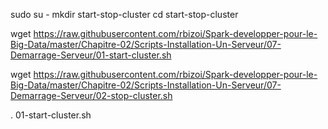 

sudo su -
mkdir start-stop-cluster
cd start-stop-cluster

wget https://raw.githubusercontent.com/rbizoi/Spark-developper-pour-le-Big-Data/master/Chapitre-02/Scripts-Installation-Un-Serveur/07-Demarrage-Serveur/01-start-cluster.sh

wget https://raw.githubusercontent.com/rbizoi/Spark-developper-pour-le-Big-Data/master/Chapitre-02/Scripts-Installation-Un-Serveur/07-Demarrage-Serveur/02-stop-cluster.sh

. 01-start-cluster.sh
